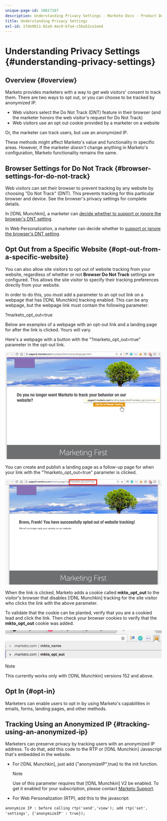 ```yaml
---
unique-page-id: 10617187
description: Understanding Privacy Settings - Marketo Docs - Product Documentation
title: Understanding Privacy Settings
exl-id: 1fde9011-02a9-4ec9-bfa4-c56a52ce1eed
---
```

# Understanding Privacy Settings {#understanding-privacy-settings}

## Overview {#overview}

Marketo provides marketers with a way to get web visitors' consent to track them. There are two ways to opt out, or you can choose to be tracked by anonymized IP.

* Web visitors select the Do Not Track (DNT) feature in their browser (and the marketer honors the web visitor's request for Do Not Track)
* Web visitors use an opt out cookie provided by a marketer on a website

Or, the marketer can track users, but use an anonymized IP.

These methods might affect Marketo's value and functionality in specific areas. However, if the marketer _doesn't_ change anything in Marketo's configuration, Marketo functionality remains the same.

## Browser Settings for Do Not Track {#browser-settings-for-do-not-track}

Web visitors can set their browser to prevent tracking by any website by choosing "Do Not Track" (DNT). This prevents tracking for this particular browser and device. See the browser's privacy settings for complete details.

In [!DNL Munchkin], a marketer can [decide whether to support or ignore the browser's DNT setting](/help/marketo/product-docs/administration/settings/edit-do-not-track-browser-support-settings.md).

In Web Personalization, a marketer can decide whether to [support or ignore the browser's DNT setting](/help/marketo/product-docs/web-personalization/getting-started/setting-web-personalization-to-do-not-track.md).

## Opt Out from a Specific Website {#opt-out-from-a-specific-website}

You can also allow site visitors to opt out of website tracking from your website, regardless of whether or not **Browser Do Not Track** settings are configured. This allows the site visitor to specify their tracking preferences directly from your website.

In order to do this, you must add a parameter to an opt out link on a webpage that has [!DNL Munchkin] tracking enabled. This can be any webpage, but the webpage link must contain the following parameter:

?marketo_opt_out=true

Below are examples of a webpage with an opt-out link and a landing page for after the link is clicked. Yours will vary.

Here's a webpage with a button with the "?marketo_opt_out=true" parameter in the opt-out link.

![](assets/understanding-privacy-settings-1.png)

You can create and publish a landing page as a follow-up page for when your link with the "?marketo_opt_out=true" parameter is clicked.

![](assets/understanding-privacy-settings-2.png)

When the link is clicked, Marketo adds a cookie called **mkto_opt_out** to the visitor's browser that disables [!DNL Munchkin] tracking for the site visitor who clicks the link with the above parameter.

To validate that the cookie can be planted, verify that you are a cookied lead and click the link. Then check your browser cookies to verify that the **mkto_opt_out** cookie was added.

![](assets/understanding-privacy-settings-3.png)

>[!NOTE]
>
>This currently works only with [!DNL Munchkin] versions 152 and above.

## Opt In {#opt-in}

Marketers can enable users to opt in by using Marketo's capabilities in emails, forms, landing pages, and other methods.

## Tracking Using an Anonymized IP {#tracking-using-an-anonymized-ip}

Marketers can preserve privacy by tracking users with an anonymized IP address. To do that, add this code to the RTP or [!DNL Munchkin] Javascript that's embedded in the website.

* For [!DNL Munchkin], just add {"anonymizeIP",true} to the init function.

  >[!NOTE]
  >
  >Use of this parameter requires that [!DNL Munchkin] V2 be enabled. To get it enabled for your subscription, please contact [Marketo Support](https://nation.marketo.com/community/support_solutions).

* For Web Personalization (RTP), add this to the javascript:

`anonymize IP : before calling rtp('send','view'); add rtp('set', 'settings', {'anonymizeIP' : true});`
